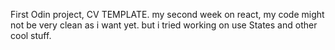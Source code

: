 First Odin project, CV TEMPLATE. my second week on react, my code might not be very clean as i want yet. but i tried working on use States and other cool stuff.
